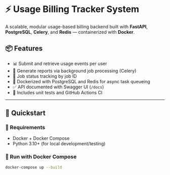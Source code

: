 # ⚡ Usage Billing Tracker System

A scalable, modular usage-based billing backend built with **FastAPI**, **PostgreSQL**, **Celery**, and **Redis** — containerized with **Docker**.

## 📦 Features

- 📊 Submit and retrieve usage events per user
- 🧾 Generate reports via background job processing (Celery)
- 🔄 Job status tracking by job ID
- 🐳 Dockerized with PostgreSQL and Redis for async task queueing
- ✅ API documented with Swagger UI (`/docs`)
- 🔬 Includes unit tests and GitHub Actions CI

---

## 🚀 Quickstart

### 🔧 Requirements

- Docker + Docker Compose
- Python 3.10+ (for local development/testing)

### 🐳 Run with Docker Compose

```bash
docker-compose up --build
